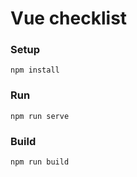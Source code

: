 # Vue checklist



### Setup

```
npm install
```

### Run

```
npm run serve
```

### Build

```
npm run build
```
